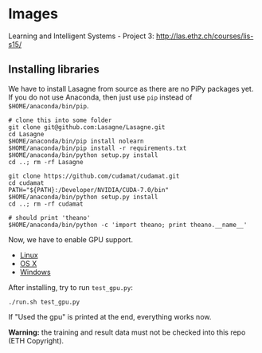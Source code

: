 # Images
Learning and Intelligent Systems - Project 3: <http://las.ethz.ch/courses/lis-s15/>

## Installing libraries
We have to install Lasagne from source as there are no PiPy packages yet.
If you do not use Anaconda, then just use `pip` instead of `$HOME/anaconda/bin/pip`.

    # clone this into some folder
    git clone git@github.com:Lasagne/Lasagne.git
    cd Lasagne
    $HOME/anaconda/bin/pip install nolearn
    $HOME/anaconda/bin/pip install -r requirements.txt
    $HOME/anaconda/bin/python setup.py install
    cd ..; rm -rf Lasagne

    git clone https://github.com/cudamat/cudamat.git
    cd cudamat
    PATH="${PATH}:/Developer/NVIDIA/CUDA-7.0/bin" $HOME/anaconda/bin/python setup.py install
    cd ..; rm -rf cudamat

    # should print 'theano'
    $HOME/anaconda/bin/python -c 'import theano; print theano.__name__'

Now, we have to enable GPU support.

* [Linux](http://deeplearning.net/software/theano/install.html#gpu-linux)
* [OS X](http://deeplearning.net/software/theano/install.html#gpu-macos)
* [Windows](http://deeplearning.net/software/theano/install_windows.html#gpu-windows)

After installing, try to run `test_gpu.py`:

    ./run.sh test_gpu.py

If "Used the gpu" is printed at the end, everything works now.

**Warning:** the training and result data must not be checked into this repo (ETH Copyright).

